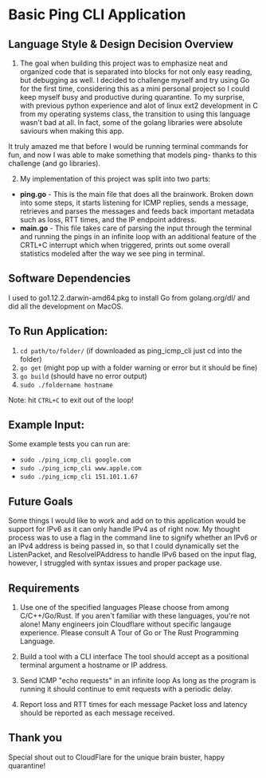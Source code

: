 # Basic Ping CLI Application

## Language Style & Design Decision Overview

1. The goal when building this project was to emphasize neat and organized code that is separated into blocks for not only easy reading, but debugging as well. I decided to challenge myself and try using Go for the first time, considering this as a mini personal project so I could keep myself busy and productive during quarantine. To my surprise, with previous python experience and alot of linux ext2 development in C from my operating systems class, the transition to using this language wasn't bad at all. In fact, some of the golang libraries were absolute saviours when making this app.

It truly amazed me that before I would be running terminal commands for fun, and now I was able to make something that models ping- thanks to this challenge (and go libraries).

2. My implementation of this project was split into two parts:
  - **ping.go** - This is the main file that does all the brainwork. Broken down into some steps, it starts listening for ICMP replies, sends a message, retrieves and parses the messages and feeds back important metadata such as loss, RTT times, and the IP endpoint address.
  - **main.go** - This file takes care of parsing the input through the terminal and running the pings in an infinite loop with an additional feature of the CRTL+C interrupt which when triggered, prints out some overall statistics modeled after the way we see ping in terminal.
  
    

## Software Dependencies
 I used to go1.12.2.darwin-amd64.pkg to install Go from golang.org/dl/ and did all the development on MacOS.

## To Run Application:

1. ```cd path/to/folder/``` (if downloaded as ping_icmp_cli just cd into the folder)
2. ```go get``` (might pop up with a folder warning or error but it should be fine)
3. ```go build``` (should have no error output)
4. ```sudo ./foldername hostname```

Note: hit ```CTRL+C``` to exit out of the loop!

## Example Input:
Some example tests you can run are:
- ```sudo ./ping_icmp_cli google.com```
- ```sudo ./ping_icmp_cli www.apple.com```
- ```sudo ./ping_icmp_cli 151.101.1.67```

## Future Goals 
Some things I would like to work and add on to this application would be support for IPv6 as it can only handle IPv4 as of right now. My thought process was to use a flag in the command line to signify whether an IPv6 or an IPv4 address is being passed in, so that I could dynamically set the ListenPacket, and ResolveIPAddress to handle IPv6 based on the input flag, however, I struggled with syntax issues and proper package use.

## Requirements
1. Use one of the specified languages
Please choose from among C/C++/Go/Rust. If you aren't familiar with these languages, you're not alone! Many engineers join Cloudflare without specific langauge experience. Please consult A Tour of Go or The Rust Programming Language.

2. Build a tool with a CLI interface
The tool should accept as a positional terminal argument a hostname or IP address.

3. Send ICMP "echo requests" in an infinite loop
As long as the program is running it should continue to emit requests with a periodic delay.

4. Report loss and RTT times for each message
Packet loss and latency should be reported as each message received.

## Thank you
Special shout out to CloudFlare for the unique brain buster, happy quarantine!